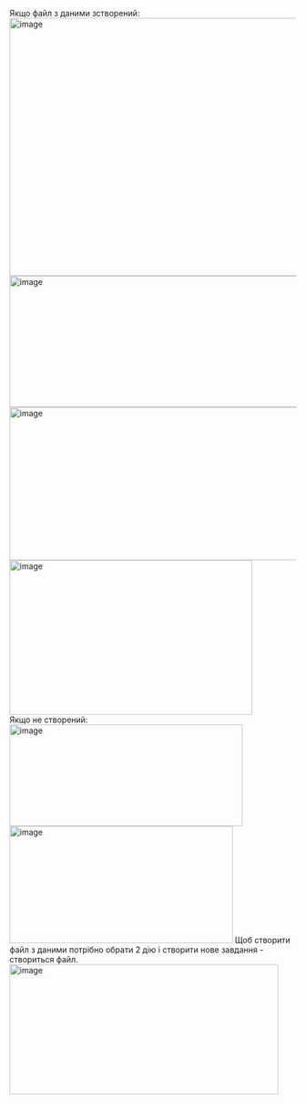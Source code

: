Якщо файл з даними зстворений:
<img width="1188" height="452" alt="image" src="https://github.com/user-attachments/assets/dee9968d-6d66-4638-a6a9-57471f83060b" />
<img width="544" height="230" alt="image" src="https://github.com/user-attachments/assets/be4781d5-267b-48ed-9e2e-00cbde3d203b" />
<img width="678" height="268" alt="image" src="https://github.com/user-attachments/assets/214fdc1c-10a1-457f-bd82-213dfa454bc7" />
<img width="426" height="271" alt="image" src="https://github.com/user-attachments/assets/f732c5e4-2ca1-46fb-a808-0ac75cb9f342" />
<br>
Якщо не створений:
<img width="409" height="178" alt="image" src="https://github.com/user-attachments/assets/4f22d758-7259-41f1-853e-232f8f450411" />
<img width="392" height="205" alt="image" src="https://github.com/user-attachments/assets/a83c8662-6586-4cc0-91d9-0a8fafd3c5ef" />
Щоб створити файл з даними потрібно обрати 2 дію і створити нове завдання - створиться файл.
<img width="472" height="228" alt="image" src="https://github.com/user-attachments/assets/35183833-e3b8-485a-bb77-2c9113fa3bc7" />


